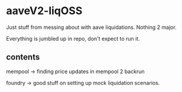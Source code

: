 # aaveV2-liqOSS
Just stuff from messing about with aave liquidations. Nothing 2 major.

Everything is jumbled up in repo, don't expect to run it.

## contents

mempool -> finding price updates in mempool 2 backrun

foundry -> good stuff on setting up mock liquidation scenarios.

